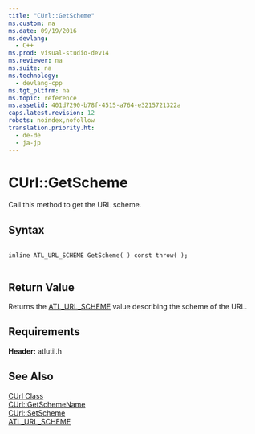 ```yaml
---
title: "CUrl::GetScheme"
ms.custom: na
ms.date: 09/19/2016
ms.devlang: 
  - C++
ms.prod: visual-studio-dev14
ms.reviewer: na
ms.suite: na
ms.technology: 
  - devlang-cpp
ms.tgt_pltfrm: na
ms.topic: reference
ms.assetid: 401d7290-b78f-4515-a764-e3215721322a
caps.latest.revision: 12
robots: noindex,nofollow
translation.priority.ht: 
  - de-de
  - ja-jp
---
```

# CUrl::GetScheme
Call this method to get the URL scheme.  
  
## Syntax  
  
```  
  
inline ATL_URL_SCHEME GetScheme( ) const throw( );  
  
```  
  
## Return Value  
 Returns the [ATL_URL_SCHEME](../vs140/ATL_URL_SCHEME.md) value describing the scheme of the URL.  
  
## Requirements  
 **Header:** atlutil.h  
  
## See Also  
 [CUrl Class](../vs140/CUrl-Class.md)   
 [CUrl::GetSchemeName](../vs140/CUrl--GetSchemeName.md)   
 [CUrl::SetScheme](../vs140/CUrl--SetScheme.md)   
 [ATL_URL_SCHEME](../vs140/ATL_URL_SCHEME.md)